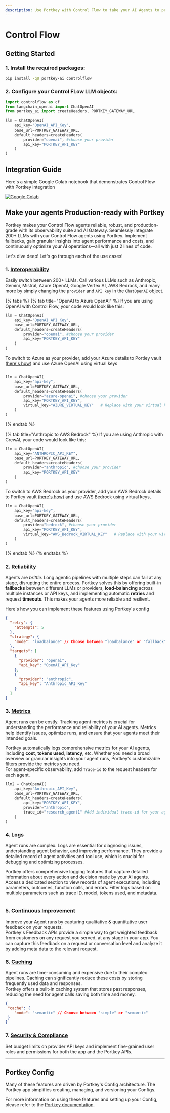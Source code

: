 ```yaml
---
description: Use Portkey with Control Flow to take your AI Agents to production
---
```


# Control Flow

## Getting Started

### 1. Install the required packages:

```bash
pip install -qU portkey-ai controlflow
```

### **2.** Configure your Control FLow LLM objects:

```python
import controlflow as cf
from langchain_openai import ChatOpenAI
from portkey_ai import createHeaders, PORTKEY_GATEWAY_URL
         
llm = ChatOpenAI(
    api_key="OpenAI_API_Key",
    base_url=PORTKEY_GATEWAY_URL,
    default_headers=createHeaders(
        provider="openai", #choose your provider
        api_key="PORTKEY_API_KEY"
    )
)
```

## Integration Guide

Here's a simple Google Colab notebook that demonstrates Control Flow with Portkey integration

[![Google Colab](https://colab.research.google.com/assets/colab-badge.svg)](https://dub.sh/Control-Flow-docs)

## Make your agents Production-ready with Portkey

Portkey makes your Control Flow agents reliable, robust, and production-grade with its observability suite and AI Gateway. Seamlessly integrate 200+ LLMs with your Control Flow agents using Portkey. Implement fallbacks, gain granular insights into agent performance and costs, and continuously optimize your AI operations—all with just 2 lines of code.

Let's dive deep! Let's go through each of the use cases!

### 1. [Interoperability](../../product/ai-gateway-streamline-llm-integrations/universal-api.md)

Easily switch between 200+ LLMs. Call various LLMs such as Anthropic, Gemini, Mistral, Azure OpenAI, Google Vertex AI,  AWS Bedrock, and many more by simply changing the  `provider` and `API key` in the `ChatOpenAI` object.

{% tabs %}
{% tab title="OpenAI to Azure OpenAI" %}
If you are using OpenAI with Control Flow, your code would look like this:

```python
llm = ChatOpenAI(
    api_key="OpenAI_API_Key",
    base_url=PORTKEY_GATEWAY_URL,
    default_headers=createHeaders(
        provider="openai", #choose your provider
        api_key="PORTKEY_API_KEY"
    )
)
```

To switch to Azure as your provider, add your Azure details to Portley vault ([here's how](../integration-guides/azure-openai.md)) and use Azure OpenAI using virtual keys

```python

llm = ChatOpenAI(
    api_key="api-key",
    base_url=PORTKEY_GATEWAY_URL,
    default_headers=createHeaders(
        provider="azure-openai", #choose your provider
        api_key="PORTKEY_API_KEY",  
        virtual_key="AZURE_VIRTUAL_KEY"   # Replace with your virtual key for Azure
    )
)
```
{% endtab %}

{% tab title="Anthropic to AWS Bedrock" %}
If you are using Anthropic with CrewAI, your code would look like this:

```python
llm = ChatOpenAI(
    api_key="ANTHROPIC_API_KEY",
    base_url=PORTKEY_GATEWAY_URL,
    default_headers=createHeaders(
        provider="anthropic", #choose your provider
        api_key="PORTKEY_API_KEY"
    )
)
```

To switch to AWS Bedrock as your provider, add your AWS Bedrock details to Portley vault ([here's how](../integration-guides/aws-bedrock.md)) and use AWS Bedrock using virtual keys,

```python
llm = ChatOpenAI(
    api_key="api-key",
    base_url=PORTKEY_GATEWAY_URL,
    default_headers=createHeaders(
        provider="bedrock", #choose your provider
        api_key="PORTKEY_API_KEY",  
        virtual_key="AWS_Bedrock_VIRTUAL_KEY"   # Replace with your virtual key for Bedrock
    )
)
```
{% endtab %}
{% endtabs %}

### 2. [Reliability](../../product/ai-gateway-streamline-llm-integrations/)

Agents are _brittle_. Long agentic pipelines with multiple steps can fail at any stage, disrupting the entire process. Portkey solves this by offering built-in **fallbacks** between different LLMs or providers, **load-balancing** across multiple instances or API keys, and implementing automatic **retries** and request **timeouts**. This makes your agents more reliable and resilient.

Here's how you can implement these features using Portkey's config

```json
{
  "retry": {
    "attempts": 5
  },
  "strategy": {
    "mode": "loadbalance" // Choose between "loadbalance" or "fallback"
  },
  "targets": [
    {
      "provider": "openai",
      "api_key": "OpenAI_API_Key"
    },
    {
      "provider": "anthropic",
      "api_key": "Anthropic_API_Key"
    }
  ]
}
```

### 3. [Metrics](../../product/observability-modern-monitoring-for-llms/)

Agent runs can be costly. Tracking agent metrics is crucial for understanding the performance and reliability of your AI agents. Metrics help identify issues, optimize runs, and ensure that your agents meet their intended goals.

Portkey automatically logs comprehensive metrics for your AI agents, including **cost**, **tokens used**, **latency**, etc. Whether you need a broad overview or granular insights into your agent runs, Portkey's customizable filters provide the metrics you need.\
For agent-specific observability, add `Trace-id` to the request headers for each agent.&#x20;

```python
llm2 = ChatOpenAI(
    api_key="Anthropic_API_Key",
    base_url=PORTKEY_GATEWAY_URL,
    default_headers=createHeaders(
        api_key="PORTKEY_API_KEY",
        provider="anthropic",
        trace_id="research_agent1" #Add individual trace-id for your agent analytics
    )
)
```

### 4. [Logs](../../product/observability-modern-monitoring-for-llms/logs.md)

Agent runs are complex. Logs are essential for diagnosing issues, understanding agent behavior, and improving performance. They provide a detailed record of agent activities and tool use, which is crucial for debugging and optimizing processes.

Portkey offers comprehensive logging features that capture detailed information about every action and decision made by your AI agents. Access a dedicated section to view records of agent executions, including parameters, outcomes, function calls, and errors. Filter logs based on multiple parameters such as trace ID, model, tokens used, and metadata.

<figure><img src="../../.gitbook/assets/222.gif" alt=""><figcaption></figcaption></figure>

### 5. [Continuous Improvement](../../product/observability-modern-monitoring-for-llms/feedback.md)

Improve your Agent runs by capturing qualitative & quantitative user feedback on your requests.\
Portkey's Feedback APIs provide a simple way to get weighted feedback from customers on any request you served, at any stage in your app. You can capture this feedback on a request or conversation level and analyze it by adding meta data to the relevant request.

### 6. [Caching](../../product/ai-gateway-streamline-llm-integrations/cache-simple-and-semantic.md)

Agent runs are time-consuming and expensive due to their complex pipelines. Caching can significantly reduce these costs by storing frequently used data and responses.\
Portkey offers a built-in caching system that stores past responses, reducing the need for agent calls saving both time and money.

```json
{
 "cache": {
    "mode": "semantic" // Choose between "simple" or "semantic"
 }
}
```

### 7. [Security & Compliance](../../product/enterprise-offering/security-portkey.md)

Set budget limits on provider API keys and implement fine-grained user roles and permissions for both the app and the Portkey APIs.

***

## Portkey Config

Many of these features are driven by Portkey's Config architecture. The Portkey app simplifies creating, managing, and versioning your Configs.

For more information on using these features and setting up your Config, please refer to the [Portkey documentation](https://docs.portkey.ai).
